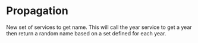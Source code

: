 # Propagation

New set of services to get name. This will call the year service to get a year
then return a random name based on a set defined for each year.
